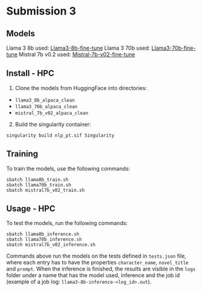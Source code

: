 # Submission 3

## Models
Llama 3 8b used: [Llama3-8b-fine-tune](https://huggingface.co/naturaltonguetwisters/s3-llama3-8b-alpaca-clean)
Llama 3 70b used: [Llama3-70b-fine-tune](https://huggingface.co/naturaltonguetwisters/s3-llama3-70b-alpaca-clean)
Mistral 7b v0.2 used: [Mistral-7b-v02-fine-tune](https://huggingface.co/naturaltonguetwisters/s3-mistral-7b-v02-alpaca-clean)

## Install - HPC

1. Clone the models from HuggingFace into directories:
- `llama3_8b_alpaca_clean`
- `llama3_70b_alpaca_clean`
- `mistral_7b_v02_alpaca_clean`

2. Build the singularity container:
```
singularity build nlp_pt.sif Singularity
```

## Training

To train the models, use the following commands:
```
sbatch llama8b_train.sh
sbatch llama70b_train.sh
sbatch mistral7b_v02_train.sh
```

## Usage - HPC

To test the models, run the following commands:
```
sbatch llama8b_inference.sh
sbatch llama70b_inference.sh
sbatch mistral7b_v02_inference.sh
```

Commands above run the models on the tests defined in `tests.json` file, where each entry has to have the properties `character_name`, `novel_title` and `prompt`. When the inference is finished, the results are visible in the `logs` folder under a name that has the model used, inference and the job id (example of a job log: `llama3-8b-inference-<log_id>.out`). 
